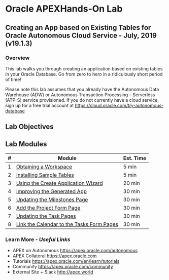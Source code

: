 # Oracle APEXHands-On Lab

## Creating an App based on Existing Tables for Oracle Autonomous Cloud Service - July, 2019 (v19.1.3)

### Overview

This lab walks you through creating an application based on existing tables in your Oracle Database. Go from zero to hero in a ridiculously short period of time!

Please note this lab assumes that you already have the Autonomous Data Warehouse (ADW) or Autonomous Transaction Processing – Serverless (ATP-S) service provisioned. If you do not currently have a cloud service, sign up for a free trial account at https://cloud.oracle.com/try-autonomous-database

## Lab Objectives



## Lab Modules

| # | Module | Est. Time |
| --- | --- | --- |
| 1 | [Obtaining a Workspace](1-getting-started-obtaining-a-workspace.md) | 5 min |
| 2 | [Installing Sample Tables](2-building-your-table-and-view-installing-sample-tables.md) | 5 min |
| 3 | [Using the Create Application Wizard](3-building-your-app-using-the-create-application-wizard.md) | 20 min |
| 4 | [Improving the Generated App](4-recreating-the-app-improving-the-generated-app.md) | 30 min |
| 5 | [Updating the Milestones Page](5-using-page-designer-updating-the-milestones-page.md) | 30 min |
| 6 | [Add the Project Form Page](6-creating-a-page-to-update-project-records-add-the-project-form-page.md) | 30 min |
| 7 | [Updating the Task Pages](7-improving-usability-updating-the-task-pages.md) | 30 min |
| 8 | [Link the Calendar to the Tasks Form Pages](8-linking-pages-link-the-calendar-to-the-tasks-form-pages.md) | 30 min |

### Learn More - *Useful Links*

- APEX on Autonomous   https://apex.oracle.com/autonomous
- APEX Collateral   https://apex.oracle.com
- Tutorials   https://apex.oracle.com/en/learn/tutorials
- Community   https://apex.oracle.com/community
- External Site + Slack   http://apex.world
